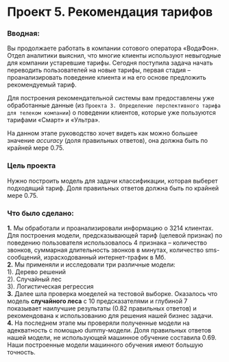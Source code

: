 # Проект 5. Рекомендация тарифов

### Вводная: 
Вы продолжаете работать в компании сотового оператора «ВодаФон». Отдел аналитики выяснил, что многие клиенты используют невыгодные для компании устаревшие тарифы. Сегодня поступила задача начать переводить пользователей на новые тарифы, первая стадия – проанализировать поведение клиента и на его основе предложить рекомендуемый тариф.

Для построения рекомендательной системы вам предоставлены уже обработанные данные (из `Проекта 3. Определение перспективного тарифа для телеком компании`) о поведении клиентов, которые уже пользуются тарифами «Смарт» и «Ультра».

На данном этапе руководство хочет видеть как можно большее значение *accuracy* (доля правильных ответов), она должна быть по крайней мере 0.75. 

### Цель проекта 
Нужно построить модель для задачи классификации, которая выберет подходящий тариф. Доля правильных ответов должна быть по крайней мере 0.75.

### Что было сделано:
**1.** Мы обработали и проанализировали информацию о 3214 клиентах. Для построения модели, предсказывающей тариф (целевой признак) по поведению пользователя использовалось 4 признака – количество звонков, суммарная длительность звонков в минутах, количество sms-сообщений, израсходованный интернет-трафик в Мб.  
**2.** Мы применяли и исследовали три различные модели:  
1). Дерево решений  
2). Случайный лес  
3). Логистическая регрессия  
**3.** Далее шла проверка моеделей на тестовой выборке. Оказалось что модель **случайного леса** с 10 предсказателями и глубиной 7 показывает наилучшие результаты (0.82 правильных ответов) и рекомендована к использованию для решения нашей бизнес задачи.  
**4.** На последнем этапе мы проверяли полученные модели на адекватность с помощью dummy-модели.
Доля правильных ответов нашей модели, не использующей машинное обучение составила 0.69. Наши построенные модели машинного обучения имеют большую точность.